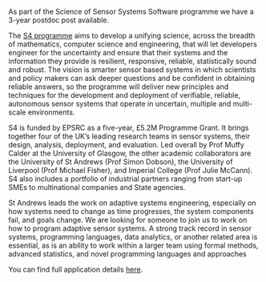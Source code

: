 <html><body><p>As part of the Science of Sensor Systems Software programme we have a 3-year postdoc post available.

<!--more-->

The <a href="http://www.dcs.gla.ac.uk/research/S4">S4 programme</a> aims to develop a unifying science, across the breadth of mathematics, computer science and engineering, that will let developers engineer for the uncertainty and ensure that their systems and the information they provide is resilient, responsive, reliable, statistically sound and robust. The vision is smarter sensor based systems in which scientists and policy makers can ask deeper questions and be confident in obtaining reliable answers, so the programme will deliver new principles and techniques for the development and deployment of verifiable, reliable, autonomous sensor systems that operate in uncertain, multiple and multi-scale environments.

S4 is funded by EPSRC as a five-year, £5.2M Programme Grant. It brings together four of the UK’s leading research teams in sensor systems, their design, analysis, deployment, and evaluation. Led overall by Prof Muffy Calder at the University of Glasgow, the other academic collaborators are the University of St Andrews (Prof Simon Dobson), the University of Liverpool (Prof Michael Fisher), and Imperial College (Prof Julie McCann). S4 also includes a portfolio of industrial partners ranging from start-up SMEs to multinational companies and State agencies.

St Andrews leads the work on adaptive systems engineering, especially on how systems need to change as time progresses, the system components fail, and goals change. We are looking for someone to join us to work on how to program adaptive sensor systems. A strong track record in sensor systems, programming languages, data analytics, or another related area is essential, as is an ability to work within a larger team using formal methods, advanced statistics, and novel programming languages and approaches

You can find full application details <a href="https://www.vacancies.st-andrews.ac.uk/ViewVacancyV2.aspx?enc=mEgrBL4XQK0+ld8aNkwYmIC6qnEzeM4xd5XT+e/5IQxO+OlhRndjgKS6p4BoRNl+UNu83Iiv8J1lWOCFqijDqZx6/oDoGWuUe3/xaL5So5YSmMSr2o2hu+3HhHpd8mWDap8m2c0rxOmXWk95vI/KJw==">here</a>.

 </p></body></html>